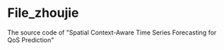 # File_zhoujie
The source code of "Spatial Context-Aware Time Series Forecasting for  QoS Prediction"
